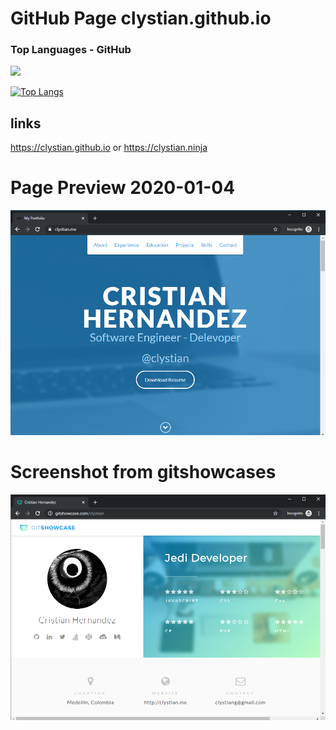 # GitHub Page clystian.github.io 

### Top Languages - GitHub
![](https://vistr.dev/badge?repo=clystian.clystian.github.io)

[![Top Langs](https://github-readme-stats.vercel.app/api/top-langs/?username=clystian&layout=compact&theme=midnight-purple)](https://github.com/anuraghazra/github-readme-stats)

## links

https://clystian.github.io or https://clystian.ninja

# Page Preview 2020-01-04

![Kiku](images/personalwebsite-screenshot.png)

# Screenshot from gitshowcases

![Kiku](images/gitshowcases-screenshot.png)
